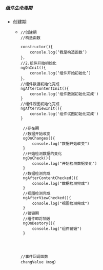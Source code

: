 #####  组件生命周期

+ 创建期 

  + ```
    //创建期
    //构造函数
    
    constructor(){
        console.log(‘我是构造函数’)
    }，
    //2.组件开始初始化
    ngOnInit(){
        console.log(‘组件开始初始化’)
    }，
    //组件数据初始化完成
    ngAfterContentInit(){
        console.log('组件数据初始化完成')
    }
    //组件视图初始化完成
    ngAfterViewInit(){
        console.log('组件试图初始化完成')
    }
     
     //存在期
     //数据开始改变
     ogOnChanges(){
         console.log("数据开始改变")
     }
     //开始检测数据的变化
     ngDoCheck(){
         console.log("开始检测数据变化")
     }
     //数据检测完成
     ngAfterContentChecked(){
         console.log("数据检测完成")
     }
     //视图检测完成
     ngAfterViewChecked(){
         console.log("视图检测完成")
     }
     //销毁期
     //组件即将销毁
     ngOnDestory(){
         console.log("组件销毁")
     }
     
     
     
     
    //事件回调函数
    changValue（msg）
    ```

    
